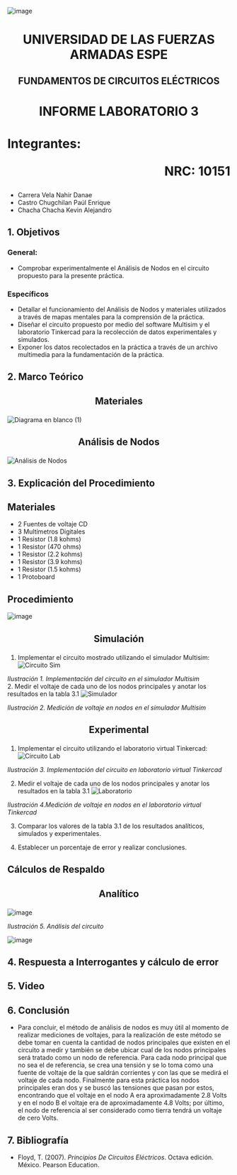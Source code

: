 ![image](https://user-images.githubusercontent.com/93786746/140656495-1e9017c5-1622-4145-a547-0ebbe5014f3d.png)
# <p align=center> UNIVERSIDAD DE LAS FUERZAS ARMADAS ESPE 
## <p align=center> FUNDAMENTOS DE CIRCUITOS ELÉCTRICOS
# <p align=center>  INFORME LABORATORIO 3
# Integrantes: <p align=right> NRC: 10151
* Carrera Vela Nahir Danae
* Castro Chugchilan Paúl Enrique
* Chacha Chacha Kevin Alejandro
## 1. Objetivos
  ### General: 
  * Comprobar experimentalmente el Análisis de Nodos en el circuito propuesto para la presente práctica.
  ### Específicos
  * Detallar el funcionamiento del Análisis de Nodos y materiales utilizados a través de mapas mentales para la comprensión de la práctica.
  * Diseñar el circuito propuesto por medio del software Multisim y el laboratorio Tinkercad para la recolección de datos experimentales y simulados.
  * Exponer los datos recolectados en la práctica a través de un archivo multimedia para la fundamentación de la práctica.
## 2. Marco Teórico
  ## <p align=center> Materiales
  ![Diagrama en blanco (1)](https://user-images.githubusercontent.com/93829976/143818982-eb73fd10-9961-43bd-a84d-7ef0bd13aedc.jpeg)
  ## <p align=center> Análisis de Nodos
![Análisis de Nodos](https://user-images.githubusercontent.com/93829976/143817418-f5bc99c8-51e5-413a-974a-70f6c8b6530a.jpeg)
## 3. Explicación del Procedimiento
  ## Materiales
  * 2 Fuentes de voltaje CD
  * 3 Multímetros Digitales
  * 1 Resistor (1.8 kohms)
  * 1 Resistor (470 ohms)
  * 1 Resistor (2.2 kohms)
  * 1 Resistor (3.9 kohms)
  * 1 Resistor (1.5 kohms)
  * 1 Protoboard
   ## Procedimiento
![image](https://user-images.githubusercontent.com/93786746/143790713-a2a19873-9a35-4ee2-8752-e3bc0d3e45ca.png)

## <p align=center> Simulación
 1. Implementar el circuito mostrado utilizando el simulador Multisim:
![Circuito Sim](https://user-images.githubusercontent.com/93786746/143790812-67aad6b5-a70b-4783-9eb3-fecfc851fea0.PNG)
  
 _Ilustración 1. Implementación del circuito en el simulador Multisim_  
2. Medir el voltaje de cada uno de los nodos principales y anotar los resultados en la tabla 3.1
![Simulador](https://user-images.githubusercontent.com/93786746/143790851-4bd5d4f3-3f5d-48ab-ac65-5d352f24e8d8.PNG)
  
_Ilustración 2. Medición de voltaje en nodos en el simulador Multisim_
## <p align=center> Experimental
 1. Implementar el circuito utilizando el laboratorio virtual Tinkercad:
![Circuito Lab](https://user-images.githubusercontent.com/93786746/143790859-6c084e95-5c1e-4aec-a112-3cee4e09e9dc.PNG) 
  
_Ilustración 3. Implementación del circuito en laboratorio virtual Tinkercad_ 
  
  2. Medir el voltaje de cada uno de los nodos principales y anotar los resultados en la tabla 3.1
![Laboratorio](https://user-images.githubusercontent.com/93786746/143790900-578f65bf-e196-4abc-88fc-eb5c22c2d347.PNG)
  
_Ilustración 4.Medición de voltaje en nodos en el laboratorio virtual Tinkercad_
  
  3. Comparar los valores de la tabla 3.1 de los resultados analíticos, simulados y experimentales.
  
  4. Establecer un porcentaje de error y realizar conclusiones.
  
  ## Cálculos de Respaldo
  ## <p align=center> Analítico
![image](https://user-images.githubusercontent.com/93786746/143790422-65296ccf-038f-4e97-b884-04e021a7f429.png)

_Ilustración 5. Análisis del circuito_ 
    
![image](https://user-images.githubusercontent.com/93786746/143790093-51fe28ac-5f13-4199-b4cb-c87040c32f04.png)


## 4. Respuesta a Interrogantes y cálculo de error


## 5. Video

## 6. Conclusión
  * Para concluir, el método de análisis de nodos es muy útil al momento de realizar mediciones de voltajes, para la realización de este método se debe tomar en cuenta la cantidad de nodos principales que existen en el circuito a medir y también se debe ubicar cual de los nodos principales será tratado como un nodo de referencia. Para cada nodo principal que no sea el de referencia, se crea una tensión y se lo toma como una fuente de voltaje de la que saldrán corrientes y con las que se medirá el voltaje de cada nodo. Finalmente para esta práctica los nodos principales eran dos y se buscó las tensiones que pasan por estos, encontrando que el voltaje en el nodo A era aproximadamente 2.8 Volts y en el nodo B el voltaje era de aproximadamente 4.8 Volts; por último, el nodo de referencia al ser considerado como tierra tendrá un voltaje de cero Volts.
## 7. Bibliografía
 * Floyd, T. (2007). _Principios De Circuitos Eléctricos_. Octava edición. México. Pearson Education.

